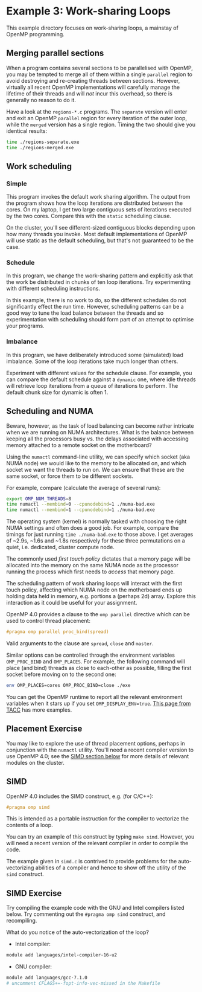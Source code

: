 Example 3: Work-sharing Loops
========

This example directory focuses on work-sharing loops, a mainstay of OpenMP programming.

Merging parallel sections
-------------------------

When a program contains several sections to be parallelised with OpenMP, you may be tempted to merge all of them within a single `parallel` region to avoid destroying and re-creating threads between sections.
However, virtually all recent OpenMP implementations will carefully manage the lifetime of their threads and will _not_ incur this overhead, so there is generally no reason to do it.

Have a look at the `regions-*.c` programs.
The `separate` version will enter and exit an OpenMP `parallel` region for every iteration of the outer loop, while the `merged` version has a single region.
Timing the two should give you identical results:

```bash
time ./regions-separate.exe
time ./regions-merged.exe
```


Work scheduling
---------------

### Simple

This program invokes the default work sharing algorithm.
The output from the program shows how the loop iterations are distributed between the cores.
On my laptop, I get two large contiguous sets of iterations executed by the two cores.
Compare this with the `static` scheduling clause.

On the cluster, you'll see different-sized contiguous blocks depending upon how many threads you invoke.
Most default implementations of OpenMP will use static as the default scheduling, but that's not guaranteed to be the case.

### Schedule

In this program, we change the work-sharing pattern and explicitly ask that the work be distributed in chunks of ten loop iterations.
Try experimenting with different scheduling instructions.

In this example, there is no work to do, so the different schedules do not significantly effect the run time.
However, scheduling patterns can be a good way to tune the load balance between the threads and so experimentation with scheduling should form part of an attempt to optimise your programs.

### Imbalance

In this program, we have deliberately introduced some (simulated) load imbalance.
Some of the loop iterations take much longer than others.

Experiment with different values for the schedule clause.
For example, you can compare the default schedule against a `dynamic` one, where idle threads will retrieve loop iterations from a queue of iterations to perform.
The default chunk size for dynamic is often 1.


Scheduling and NUMA
-------------------

Beware, however, as the task of load balancing can become rather intricate when we are running on NUMA architectures.
What is the balance between keeping all the processors busy vs. the delays associated with accessing memory attached to a remote socket on the motherboard?

Using the `numactl` command-line utility, we can specify which socket
(aka NUMA node) we would like to the memory to be allocated on, and which
socket we want the threads to run on.
We can ensure that these are the same socket, or force them to be different sockets.

For example, compare (calculate the average of several runs):

```bash
export OMP_NUM_THREADS=8
time numactl --membind=0 --cpunodebind=1 ./numa-bad.exe
time numactl --membind=1 --cpunodebind=1 ./numa-bad.exe
```

The operating system (kernel) is normally tasked with choosing the right NUMA settings and often does a good job.
For example, compare the timings for just running `time ./numa-bad.exe` to those above.
I get averages of ~2.9s, ~1.6s and ~1.8s respectively for these three permutations on a quiet, i.e. dedicated, cluster compute node.

The commonly used _first touch policy_ dictates that a memory page will be allocated into the memory on the same NUMA node as the processor running the process which first needs to _access_ that memory page.


The scheduling pattern of work sharing loops will interact with the first touch policy, affecting which NUMA node on the motherboard ends up holding data held in memory, e.g. portions a (perhaps 2d) array.
Explore this interaction as it could be useful for your assignment.

OpenMP 4.0 provides a clause to the `omp parallel` directive which can be used to control thread placement:

```C
#pragma omp parallel proc_bind(spread)
```

Valid arguments to the clause are `spread`, `close` and `master`.

Similar options can be controlled through the environment variables `OMP_PROC_BIND` and `OMP_PLACES`.
For example, the following command will place (and bind) threads as close to each-other as possible, filling the first socket before moving on to the second one:

```bash
env OMP_PLACES=cores OMP_PROC_BIND=close ./exe
```

You can get the OpenMP runtime to report all the relevant environment variables when it stars up if you set `OMP_DISPLAY_ENV=true`.
[This page from TACC](http://pages.tacc.utexas.edu/~eijkhout/pcse/html/omp-affinity.html) has more examples.

Placement Exercise
------------------

You may like to explore the use of thread placement options, perhaps in conjunction with the `numactl` utility.
You'll need a recent compiler version to use OpenMP 4.0; see the [SIMD section below](#simd) for more details of relevant modules on the cluster.

SIMD
----

OpenMP 4.0 includes the SIMD construct, e.g. (for C/C++):

```C
#pragma omp simd
```

This is intended as a portable instruction for the compiler to vectorize the contents of a loop.

You can try an example of this construct by typing `make simd`.
However, you will need a recent version of the relevant compiler in order to compile the code.

The example given in `simd.c` is contrived to provide problems for the auto-vectorizing abilities of a compiler and hence to show off the utility of the `simd` construct.

SIMD Exercise
--------

Try compiling the example code with the GNU and Intel compilers
listed below.
Try commenting out the `#pragma omp simd` construct, and recompiling.

What do you notice of the auto-vectorization of the loop?

- Intel compiler:
```bash
module add languages/intel-compiler-16-u2
```
- GNU compiler:
```bash
module add languages/gcc-7.1.0
# uncomment CFLAGS+=-fopt-info-vec-missed in the Makefile
```
